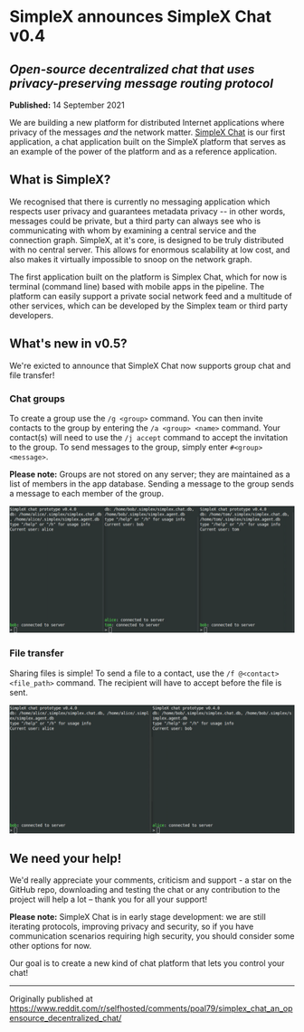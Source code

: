 # SimpleX announces SimpleX Chat v0.4
## _Open-source decentralized chat that uses privacy-preserving message routing protocol_

**Published:** 14 September 2021

We are building a new platform for distributed Internet applications where privacy of the messages _and_ the network matter. [SimpleX Chat](https://github.com/simplex-chat/simplex-chat) is our first application, a chat application built on the SimpleX platform that  serves as an example of the power of the platform and as a reference application.

## What is SimpleX?

We recognised that there is currently no messaging application which respects user privacy and guarantees metadata privacy -- in other words, messages could be private, but a third party can always see who is communicating with whom by examining a central service and the connection graph.  SimpleX, at it's core, is designed to be truly distributed with no central server.  This allows for enormous scalability at low cost, and also makes it virtually impossible to snoop on the network graph.

The first application built on the platform is Simplex Chat, which for now is terminal (command line) based with mobile apps in the pipeline.  The platform can easily support a private social network feed and a multitude of other services, which can be developed by the Simplex team or third party developers.


## What's new in v0.5?

We're exicted to announce that SimpleX Chat now supports group chat and file transfer!

### Chat groups

To create a group use the `/g <group>` command. You can then invite contacts to the group by entering the `/a <group> <name>` command. Your contact(s) will need to use the `/j accept` command to accept the invitation to the group. To send messages to the group, simply enter `#<group> <message>`.  

**Please note:** Groups are not stored on any server; they are maintained as a list of members in the app database. Sending a message to the group sends a message to each member of the group.

![simplex-chat](../images/groups.gif)

### File transfer

Sharing files is simple! To send a file to a contact, use the `/f @<contact> <file_path>` command. The recipient will have to accept before the file is sent.

![simplex-chat](../images/files.gif)

## We need your help!

We'd really appreciate your comments, criticism and support - a star on the GitHub repo, downloading and testing the chat or any contribution to the project will help a lot – thank you for all your support!

**Please note:** SimpleX Chat is in early stage development: we are still iterating protocols, improving privacy and security, so if you have communication scenarios requiring high security, you should consider some other options for now.

Our goal is to create a new kind of chat platform that lets you control your chat!

---

Originally published at https://www.reddit.com/r/selfhosted/comments/poal79/simplex_chat_an_opensource_decentralized_chat/
